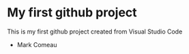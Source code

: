 # My first github project
This is my first github project created from Visual Studio Code
- Mark Comeau
